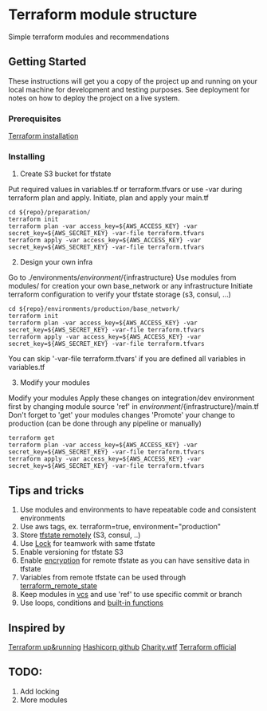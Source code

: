 # Terraform module structure

Simple terraform modules and recommendations

## Getting Started

These instructions will get you a copy of the project up and running on your local machine for development and testing purposes. See deployment for notes on how to deploy the project on a live system.

### Prerequisites

[Terraform installation]("https://www.terraform.io/intro/getting-started/install.html")

### Installing

1. Create S3 bucket for tfstate

Put required values in variables.tf or terraform.tfvars or use -var during terraform plan and apply.
Initiate, plan and apply your main.tf
```
cd ${repo}/preparation/
terraform init
terraform plan -var access_key=${AWS_ACCESS_KEY} -var secret_key=${AWS_SECRET_KEY} -var-file terraform.tfvars
terraform apply -var access_key=${AWS_ACCESS_KEY} -var secret_key=${AWS_SECRET_KEY} -var-file terraform.tfvars
```

2. Design your own infra

Go to ./environments/${environment}/${infrastructure}
Use modules from modules/ for creation your own base_network or any infrastructure
Initiate terraform configuration to verify your tfstate storage (s3, consul, ...)
```
cd ${repo}/environments/production/base_network/
terraform init
terraform plan -var access_key=${AWS_ACCESS_KEY} -var secret_key=${AWS_SECRET_KEY} -var-file terraform.tfvars
terraform apply -var access_key=${AWS_ACCESS_KEY} -var secret_key=${AWS_SECRET_KEY} -var-file terraform.tfvars
```

You can skip '-var-file terraform.tfvars' if you are defined all variables in variables.tf

3. Modify your modules

Modify your modules
Apply these changes on integration/dev environment first by changing module source 'ref' in ${environment}/${infrastructure}/main.tf
Don't forget to 'get' your modules changes
'Promote' your change to production (can be done through any pipeline or manually)
```
terraform get
terraform plan -var access_key=${AWS_ACCESS_KEY} -var secret_key=${AWS_SECRET_KEY} -var-file terraform.tfvars
terraform apply -var access_key=${AWS_ACCESS_KEY} -var secret_key=${AWS_SECRET_KEY} -var-file terraform.tfvars
```

## Tips and tricks

1. Use modules and environments to have repeatable code and consistent environments
2. Use aws tags, ex. terraform=true, environment="production"
3. Store [tfstate remotely]("https://www.terraform.io/intro/getting-started/remote.html") (S3, consul, ..)
4. Use [Lock]("https://www.terraform.io/docs/state/locking.html") for teamwork with same tfstate
5. Enable versioning for tfstate S3
6. Enable [encryption]("https://www.terraform.io/docs/state/sensitive-data.html") for remote tfstate as you can have sensitive data in tfstate
7. Variables from remote tfstate can be used through [terraform_remote_state]("https://www.terraform.io/docs/providers/terraform/d/remote_state.html")
8. Keep modules in [vcs]("https://www.terraform.io/docs/modules/sources.html") and use 'ref' to use specific commit or branch
9. Use loops, conditions and [built-in functions]("https://www.terraform.io/docs/configuration/interpolation.html")

## Inspired by

[Terraform up&running](https://blog.gruntwork.io/a-comprehensive-guide-to-terraform-b3d32832baca)
[Hashicorp github]("https://github.com/hashicorp/best-practices/tree/master/terraform")
[Charity.wtf]("https://charity.wtf/tag/terraform/")
[Terraform official]("https://www.terraform.io/")

## TODO:
1. Add locking
2. More modules
